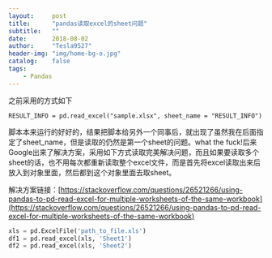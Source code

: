 ```yaml
---
layout:     post
title:      "pandas读取excel的sheet问题"
subtitle:   ""
date:       2018-08-02
author:     "Tesla9527"
header-img: "img/home-bg-o.jpg"
catalog:    false
tags:
    - Pandas    
---
```


之前采用的方式如下
```
RESULT_INFO = pd.read_excel("sample.xlsx", sheet_name = "RESULT_INFO")
```

脚本本来运行的好好的，结果把脚本给另外一个同事后，就出现了虽然我在后面指定了sheet_name，但是读取的仍然是第一个sheet的问题。what the fuck!后来Google出来了解决方案，采用如下方式读取完美解决问题，而且如果要读取多个sheet的话，也不用每次都重新读取整个excel文件，而是首先将excel读取出来后放入到对象里面，然后都到这个对象里面去取sheet。

解决方案链接：[https://stackoverflow.com/questions/26521266/using-pandas-to-pd-read-excel-for-multiple-worksheets-of-the-same-workbook](https://stackoverflow.com/questions/26521266/using-pandas-to-pd-read-excel-for-multiple-worksheets-of-the-same-workbook)

```python
xls = pd.ExcelFile('path_to_file.xls')
df1 = pd.read_excel(xls, 'Sheet1')
df2 = pd.read_excel(xls, 'Sheet2')
```